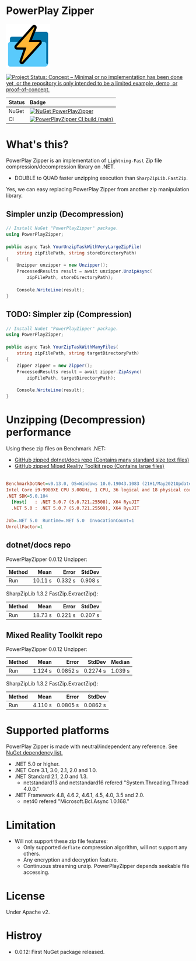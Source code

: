 # PowerPlay Zipper

![PowerPlay Zipper](Images/PowerPlayZipper.120.png)

[![Project Status: Concept – Minimal or no implementation has been done yet, or the repository is only intended to be a limited example, demo, or proof-of-concept.](https://www.repostatus.org/badges/latest/concept.svg)](https://www.repostatus.org/#concept)

|Status|Badge|
|:---|:---|
|NuGet|[![NuGet PowerPlayZipper](https://img.shields.io/nuget/v/PowerPlayZipper.svg?style=flat)](https://www.nuget.org/packages/PowerPlayZipper)|
|CI|[![PowerPlayZipper CI build (main)](https://github.com/kekyo/PowerPlayZipper/workflows/.NET/badge.svg?branch=main)](https://github.com/kekyo/PowerPlayZipper/actions)|

# What's this?

PowerPlay Zipper is an implementation of `Lightning-Fast` Zip file compression/decompression library on .NET.

* DOUBLE to QUAD faster unzipping execution than `SharpZipLib.FastZip`.

Yes, we can easy replacing PowerPlay Zipper from another zip manipulation library.

## Simpler unzip (Decompression)

```csharp
// Install NuGet "PowerPlayZipper" package.
using PowerPlayZipper;

public async Task YourUnzipTaskWithVeryLargeZipFile(
    string zipFilePath, string storeDirectoryPath)
{
    Unzipper unzipper = new Unzipper();
    ProcessedResults result = await unzipper.UnzipAsync(
        zipFilePath, storeDirectoryPath);

    Console.WriteLine(result);
}
```

## TODO: Simpler zip (Compression)

```csharp
// Install NuGet "PowerPlayZipper" package.
using PowerPlayZipper;

public async Task YourZipTaskWithManyFiles(
    string zipFilePath, string targetDirectoryPath)
{
    Zipper zipper = new Zipper();
    ProcessedResults result = await zipper.ZipAsync(
        zipFilePath, targetDirectoryPath);

    Console.WriteLine(result);
}
```

# Unzipping (Decompression) performance

Using these zip files on Benchmark .NET:

* [GitHub zipped dotnet/docs repo (Contains many standard size text files)](https://github.com/dotnet/docs/archive/7814398e1e1b5bd7262f1932b743e9a30caef2c5.zip)
* [GitHub zipped Mixed Reality Toolkit repo (Contains large files)](https://github.com/microsoft/MixedRealityToolkit/archive/b63b40b9a4bd4e350f35986d450dd5393c6e58a0.zip)

``` ini

BenchmarkDotNet=v0.13.0, OS=Windows 10.0.19043.1083 (21H1/May2021Update)
Intel Core i9-9980XE CPU 3.00GHz, 1 CPU, 36 logical and 18 physical cores
.NET SDK=5.0.104
  [Host]   : .NET 5.0.7 (5.0.721.25508), X64 RyuJIT
  .NET 5.0 : .NET 5.0.7 (5.0.721.25508), X64 RyuJIT

Job=.NET 5.0  Runtime=.NET 5.0  InvocationCount=1  
UnrollFactor=1  

```

## dotnet/docs repo

PowerPlayZipper 0.0.12 Unzipper:

| Method |    Mean |   Error |  StdDev |
|------- |--------:|--------:|--------:|
|    Run | 10.11 s | 0.332 s | 0.908 s |

SharpZipLib 1.3.2 FastZip.ExtractZip():

| Method |    Mean |   Error |  StdDev |
|------- |--------:|--------:|--------:|
|    Run | 18.73 s | 0.221 s | 0.207 s |

## Mixed Reality Toolkit repo

PowerPlayZipper 0.0.12 Unzipper:

| Method |    Mean |    Error |   StdDev |  Median |
|------- |--------:|---------:|---------:|--------:|
|    Run | 1.124 s | 0.0852 s | 0.2274 s | 1.039 s |

SharpZipLib 1.3.2 FastZip.ExtractZip():

| Method |    Mean |    Error |   StdDev |
|------- |--------:|---------:|---------:|
|    Run | 4.110 s | 0.0805 s | 0.0862 s |

# Supported platforms

PowerPlay Zipper is made with neutral/independent any reference. See [NuGet dependency list.](https://www.nuget.org/packages/PowerPlayZipper)

* .NET 5.0 or higher.
* .NET Core 3.1, 3.0, 2.1, 2.0 and 1.0.
* .NET Standard 2.1, 2.0 and 1.3.
  * netstandard13 and netstandard16 refered "System.Threading.Thread 4.0.0."
* .NET Framework 4.8, 4.6.2, 4.6.1, 4.5, 4.0, 3.5 and 2.0.
  * net40 refered "Microsoft.Bcl.Async 1.0.168."

# Limitation

* Will not support these zip file features:
  * Only supported `deflate` compression algorithm, will not support any others.
  * Any encryption and decryption feature.
  * Continuous streaming unzip. PowerPlayZipper depends seekable file accessing.

# License

Under Apache v2.

# Histroy

* 0.0.12: First NuGet package released.
